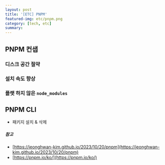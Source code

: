 ```yaml
---
layout: post
title: '[ETC] PNPM'
featured-img: etc/pnpm.png
category: [tech, etc]
summary:
---
```


## PNPM 컨샙

### 디스크 공간 절약

### 설치 속도 향상

### 플랫 하지 않은 `node_modules`

## PNPM CLI
- 패키지 설치 & 삭제

##### 참고
- [https://jeonghwan-kim.github.io/2023/10/20/pnpm](https://jeonghwan-kim.github.io/2023/10/20/pnpm)
- [https://pnpm.io/ko/](https://pnpm.io/ko/)
